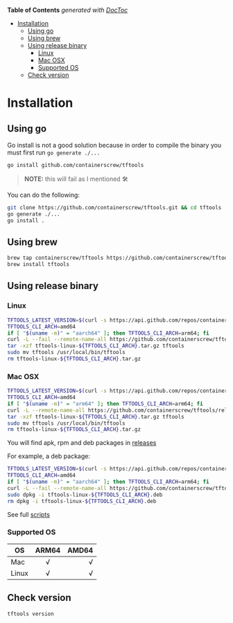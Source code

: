 <!-- START doctoc generated TOC please keep comment here to allow auto update -->
<!-- DON'T EDIT THIS SECTION, INSTEAD RE-RUN doctoc TO UPDATE -->
**Table of Contents**  *generated with [DocToc](https://github.com/thlorenz/doctoc)*

- [Installation](#installation)
  - [Using go](#using-go)
  - [Using brew](#using-brew)
  - [Using release binary](#using-release-binary)
    - [Linux](#linux)
    - [Mac OSX](#mac-osx)
    - [Supported OS](#supported-os)
  - [Check version](#check-version)

<!-- END doctoc generated TOC please keep comment here to allow auto update -->

# Installation

## Using go

Go install is not a good solution because in order to compile the binary you must first run `go generate ./...`

```bash
go install github.com/containerscrew/tftools
```

> **NOTE:** this will fail as I mentioned 🛠️

You can do the following:

```bash
git clone https://github.com/containerscrew/tftools.git && cd tftools
go generate ./...
go install .
```

## Using brew

```bash
brew tap containerscrew/tftools https://github.com/containerscrew/tftools
brew install tftools
```

## Using release binary

### Linux
```bash
TFTOOLS_LATEST_VERSION=$(curl -s https://api.github.com/repos/containerscrew/tftools/releases/latest | jq -r ".name")
TFTOOLS_CLI_ARCH=amd64
if [ "$(uname -m)" = "aarch64" ]; then TFTOOLS_CLI_ARCH=arm64; fi
curl -L --fail --remote-name-all https://github.com/containerscrew/tftools/releases/download/${TFTOOLS_LATEST_VERSION}/tftools-linux-${TFTOOLS_CLI_ARCH}.tar.gz
tar -xzf tftools-linux-${TFTOOLS_CLI_ARCH}.tar.gz tftools
sudo mv tftools /usr/local/bin/tftools
rm tftools-linux-${TFTOOLS_CLI_ARCH}.tar.gz
```

### Mac OSX

```bash
TFTOOLS_LATEST_VERSION=$(curl -s https://api.github.com/repos/containerscrew/tftools/releases/latest | jq -r ".name")
TFTOOLS_CLI_ARCH=amd64
if [ "$(uname -m)" = "arm64" ]; then TFTOOLS_CLI_ARCH=arm64; fi
curl -L --remote-name-all https://github.com/containerscrew/tftools/releases/download/${TFTOOLS_LATEST_VERSION}/tftools-darwin-${TFTOOLS_CLI_ARCH}.tar.gz
tar -xzf tftools-linux-${TFTOOLS_CLI_ARCH}.tar.gz tftools
sudo mv tftools /usr/local/bin/tftools
rm tftools-linux-${TFTOOLS_CLI_ARCH}.tar.gz
```

You will find apk, rpm and deb packages in [releases](https://github.com/containerscrew/tftools/releases)

For example, a deb package:

```bash
TFTOOLS_LATEST_VERSION=$(curl -s https://api.github.com/repos/containerscrew/tftools/releases/latest | jq -r ".name")
TFTOOLS_CLI_ARCH=amd64
if [ "$(uname -m)" = "aarch64" ]; then TFTOOLS_CLI_ARCH=arm64; fi
curl -L --fail --remote-name-all https://github.com/containerscrew/tftools/releases/download/${TFTOOLS_LATEST_VERSION}/tftools-linux-${TFTOOLS_CLI_ARCH}.deb
sudo dpkg -i tftools-linux-${TFTOOLS_CLI_ARCH}.deb
rm dpkg -i tftools-linux-${TFTOOLS_CLI_ARCH}.deb
```

See full [scripts](./scripts)

### Supported OS

| OS        | ARM64 | AMD64 |
|-----------|:-----:|------:|
| Mac       |  √    |   √   |
| Linux     |  √    |   √   |

## Check version

```bash
tftools version
```
